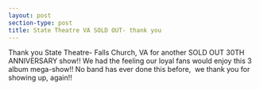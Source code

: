 ```yaml
---
layout: post
section-type: post
title: State Theatre VA SOLD OUT- thank you
---
```


<p>Thank you State Theatre-&nbsp;Falls Church, VA for another SOLD OUT 30TH ANNIVERSARY show!! We had the feeling our loyal fans would enjoy this 3 album mega-show!! No band has ever done this before, &nbsp;we thank you for showing up, again!!&nbsp;</p>
